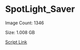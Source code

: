 # SpotLight_Saver

Image Count: 1346

Size: 1.008 GB

[Script Link](https://github.com/liuyal/Archive/blob/master/Python/Utilities/Miscellaneous/spotlight_saver.py)